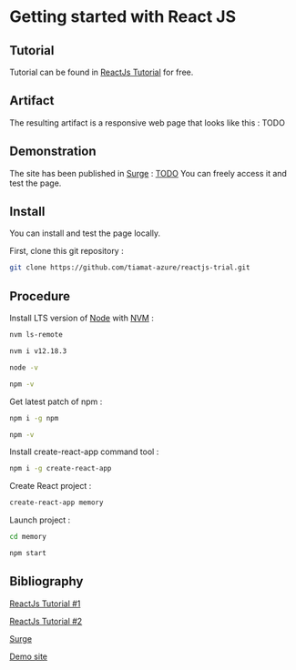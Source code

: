# Getting started with React JS

## Tutorial

Tutorial can be found in [ReactJs Tutorial](https://openclassrooms.com/fr/courses/4664381-realisez-une-application-web-avec-react-js) for free.

## Artifact

The resulting artifact is a responsive web page that looks like this : TODO

## Demonstration

The site has been published in [Surge](https://surge.sh/) : [TODO](https://tailwindcss-trial.surge.sh/)
You can freely access it and test the page.

## Install

You can install and test the page locally.

First, clone this git repository :

```bash
git clone https://github.com/tiamat-azure/reactjs-trial.git
```

## Procedure

Install LTS version of [Node](https://nodejs.org/) with [NVM]([https://link](https://github.com/nvm-sh/nvm)) :

```bash
nvm ls-remote

nvm i v12.18.3

node -v

npm -v
```

Get latest patch of npm :

```bash
npm i -g npm

npm -v
```

Install create-react-app command tool :

```bash
npm i -g create-react-app
```

Create React project :

```bash
create-react-app memory
```

Launch project :

```bash
cd memory

npm start
```

## Bibliography

[ReactJs Tutorial #1](https://openclassrooms.com/fr/courses/4664381-realisez-une-application-web-avec-react-js)

[ReactJs Tutorial #2](https://www.youtube.com/watch?v=Ke90Tje7VS0)

[Surge](https://surge.sh/)

[Demo site](https://tailwindcss-trial.surge.sh/)